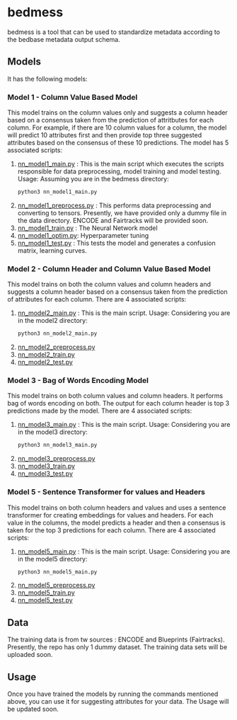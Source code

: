 # bedmess

bedmess is a tool that can be used to standardize metadata according to the bedbase metadata output schema.

## Models
It has the following models:

### Model 1 - Column Value Based Model
This model trains on the column values only and suggests a column header based on a consensus taken from the prediction of attritbutes for each column. For example, if there are 10 column values for a column, the model will predict 10 attributes first and then provide top three suggested attributes based on the consensus of these 10 predictions.
   The model has 5 associated scripts:
   1. [nn_model1_main.py](https://github.com/databio/bedmess/blob/master/model1/nn_model1_main.py) : This is the main script which executes the scripts responsible for data preprocessing, model training and model testing.
      Usage: Assuming you are in the bedmess directory:
      ```bash
      python3 nn_model1_main.py
   2. [nn_model1_preprocess.py](https://github.com/databio/bedmess/blob/master/model1/nn_model1_preprocess.py) : This performs data preprocessing and converting to tensors. Presently, we have provided only a dummy file in the data directory. ENCODE and Fairtracks will be provided soon.
   3. [nn_model1_train.py](https://github.com/databio/bedmess/blob/master/model1/nn_model1_train.py) : The Neural Network model
   4. [nn_model1_optim.py](https://github.com/databio/bedmess/blob/master/model1/nn_model1_optim.py): Hyperparameter tuning
   5. [nn_model1_test.py](https://github.com/databio/bedmess/blob/master/model1/nn_model1_test.py) : This tests the model and generates a confusion matrix, learning curves.

### Model 2 - Column Header and Column Value Based Model
This model trains on both the column values and column headers and suggests a column header based on a consensus taken from the prediction of attributes for each column. There are 4 associated scripts:
   1. [nn_model2_main.py](https://github.com/databio/bedmess/blob/master/model2/nn_model2_main.py) : This is the main script. Usage: Considering you are in the model2 directory:
      ```bash
      python3 nn_model2_main.py
   2. [nn_model2_preprocess.py](https://github.com/databio/bedmess/blob/master/model2/nn_model2_preprocess.py)
   3. [nn_model2_train.py](https://github.com/databio/bedmess/blob/master/model2/nn_model2_train.py)
   4. [nn_model2_test.py](https://github.com/databio/bedmess/blob/master/model2/nn_model2_test.py)

### Model 3 - Bag of Words Encoding Model
This model trains on both column values and column headers. It performs bag of words encoding on both. The output for each column header is top 3 predictions made by the model. There are 4 associated scripts:
   1. [nn_model3_main.py](https://github.com/databio/bedmess/blob/master/model3/nn_model3_main.py) : This is the main script. Usage: Considering you are in the model3 directory:
      ```bash
      python3 nn_model3_main.py
   2. [nn_model3_preprocess.py](https://github.com/databio/bedmess/blob/master/model3/nn_model3_preprocess.py)
   3. [nn_model3_train.py](https://github.com/databio/bedmess/blob/master/model3/nn_model3_train.py)
   4. [nn_model3_test.py](https://github.com/databio/bedmess/blob/master/model3/nn_model3_test.py)

### Model 5 - Sentence Transformer for values and Headers
This model trains on both column headers and values and uses a sentence transformer for creating embeddings for values and headers. For each value in the columns, the model predicts a header and then a consensus is taken for the top 3 predictions for each column. There are 4 associated scripts:
   1. [nn_model5_main.py](https://github.com/databio/bedmess/blob/master/model5/nn_model5_main.py) : This is the main script. Usage: Considering you are in the model5 directory:
      ```bash
      python3 nn_model5_main.py
   2. [nn_model5_preprocess.py](https://github.com/databio/bedmess/blob/master/model5/nn_model5_preprocess.py)
   3. [nn_model5_train.py](https://github.com/databio/bedmess/blob/master/model5/nn_model5_train.py)
   4. [nn_model5_test.py](https://github.com/databio/bedmess/blob/master/model5/nn_model5_test.py)

## Data 
The training data is from tw sources : ENCODE and Blueprints (Fairtracks). Presently, the repo has only 1 dummy dataset. The training data sets will be uploaded soon.

## Usage 
Once you have trained the models by running the commands mentioned above, you can use it for suggesting attributes for your data. The Usage will be updated soon. 
